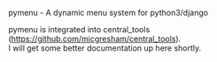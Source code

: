 pymenu - A dynamic menu system for python3/django

pymenu is integrated into central_tools (https://github.com/micgresham/central_tools).  
I will get some better documentation up here shortly.
